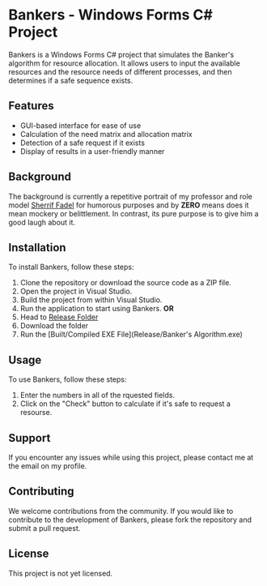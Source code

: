 # Bankers - Windows Forms C# Project

Bankers is a Windows Forms C# project that simulates the Banker's algorithm for resource allocation. It allows users to input the available resources and the resource needs of different processes, and then determines if a safe sequence exists.

## Features
* GUI-based interface for ease of use
* Calculation of the need matrix and allocation matrix
* Detection of a safe request if it exists
* Display of results in a user-friendly manner

## Background
The background is currently a repetitive portrait of my professor and role model [Sherrif Fadel]([url](https://www.sheriffadelfahmy.org/)) 
for humorous purposes and by **ZERO** means does it mean mockery or belittlement. 
In contrast, its pure purpose is to give him a good laugh about it. 

## Installation

To install Bankers, follow these steps:
1. Clone the repository or download the source code as a ZIP file.
2. Open the project in Visual Studio.
3. Build the project from within Visual Studio.
4. Run the application to start using Bankers.
**OR** 
1. Head to [Release Folder](Release)
2. Download the folder
3. Run the [Built/Compiled EXE File](Release/Banker's Algorithm.exe)

## Usage

To use Bankers, follow these steps:
1. Enter the numbers in all of the rquested fields.
2. Click on the "Check" button to calculate if it's safe to request a resourse.

## Support

If you encounter any issues while using this project, please contact me at the email on my profile.

## Contributing

We welcome contributions from the community. If you would like to contribute to the development of Bankers, please fork the repository and submit a pull request.

## License

This project is not yet licensed.
